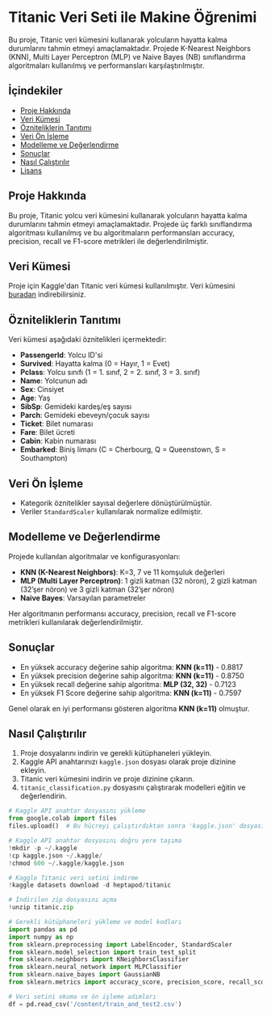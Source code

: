 # Titanic Veri Seti ile Makine Öğrenimi

Bu proje, Titanic veri kümesini kullanarak yolcuların hayatta kalma durumlarını tahmin etmeyi amaçlamaktadır. Projede K-Nearest Neighbors (KNN), Multi Layer Perceptron (MLP) ve Naive Bayes (NB) sınıflandırma algoritmaları kullanılmış ve performansları karşılaştırılmıştır.

## İçindekiler
- [Proje Hakkında](#proje-hakkında)
- [Veri Kümesi](#veri-kümesi)
- [Özniteliklerin Tanıtımı](#özniteliklerin-tanıtımı)
- [Veri Ön İşleme](#veri-ön-işleme)
- [Modelleme ve Değerlendirme](#modelleme-ve-değerlendirme)
- [Sonuçlar](#sonuçlar)
- [Nasıl Çalıştırılır](#nasıl-çalıştırılır)
- [Lisans](#lisans)

## Proje Hakkında
Bu proje, Titanic yolcu veri kümesini kullanarak yolcuların hayatta kalma durumlarını tahmin etmeyi amaçlamaktadır. Projede üç farklı sınıflandırma algoritması kullanılmış ve bu algoritmaların performansları accuracy, precision, recall ve F1-score metrikleri ile değerlendirilmiştir.

## Veri Kümesi
Proje için Kaggle'dan Titanic veri kümesi kullanılmıştır. Veri kümesini [buradan](https://www.kaggle.com/datasets/heptapod/titanic) indirebilirsiniz.

## Özniteliklerin Tanıtımı
Veri kümesi aşağıdaki öznitelikleri içermektedir:

- **PassengerId**: Yolcu ID'si
- **Survived**: Hayatta kalma (0 = Hayır, 1 = Evet)
- **Pclass**: Yolcu sınıfı (1 = 1. sınıf, 2 = 2. sınıf, 3 = 3. sınıf)
- **Name**: Yolcunun adı
- **Sex**: Cinsiyet
- **Age**: Yaş
- **SibSp**: Gemideki kardeş/eş sayısı
- **Parch**: Gemideki ebeveyn/çocuk sayısı
- **Ticket**: Bilet numarası
- **Fare**: Bilet ücreti
- **Cabin**: Kabin numarası
- **Embarked**: Biniş limanı (C = Cherbourg, Q = Queenstown, S = Southampton)

## Veri Ön İşleme
- Kategorik öznitelikler sayısal değerlere dönüştürülmüştür.
- Veriler `StandardScaler` kullanılarak normalize edilmiştir.

## Modelleme ve Değerlendirme
Projede kullanılan algoritmalar ve konfigurasyonları:

- **KNN (K-Nearest Neighbors)**: K=3, 7 ve 11 komşuluk değerleri
- **MLP (Multi Layer Perceptron)**: 1 gizli katman (32 nöron), 2 gizli katman (32’şer nöron) ve 3 gizli katman (32’şer nöron)
- **Naive Bayes**: Varsayılan parametreler

Her algoritmanın performansı accuracy, precision, recall ve F1-score metrikleri kullanılarak değerlendirilmiştir.

## Sonuçlar
- En yüksek accuracy değerine sahip algoritma: **KNN (k=11)** - 0.8817
- En yüksek precision değerine sahip algoritma: **KNN (k=11)** - 0.8750
- En yüksek recall değerine sahip algoritma: **MLP (32, 32)** - 0.7123
- En yüksek F1 Score değerine sahip algoritma: **KNN (k=11)** - 0.7597

Genel olarak en iyi performansı gösteren algoritma **KNN (k=11)** olmuştur.

## Nasıl Çalıştırılır
1. Proje dosyalarını indirin ve gerekli kütüphaneleri yükleyin.
2. Kaggle API anahtarınızı `kaggle.json` dosyası olarak proje dizinine ekleyin.
3. Titanic veri kümesini indirin ve proje dizinine çıkarın.
4. `titanic_classification.py` dosyasını çalıştırarak modelleri eğitin ve değerlendirin.

```python
# Kaggle API anahtar dosyasını yükleme
from google.colab import files
files.upload()  # Bu hücreyi çalıştırdıktan sonra 'kaggle.json' dosyasını yükleyin

# Kaggle API anahtar dosyasını doğru yere taşıma
!mkdir -p ~/.kaggle
!cp kaggle.json ~/.kaggle/
!chmod 600 ~/.kaggle/kaggle.json

# Kaggle Titanic veri setini indirme
!kaggle datasets download -d heptapod/titanic

# İndirilen zip dosyasını açma
!unzip titanic.zip

# Gerekli kütüphaneleri yükleme ve model kodları
import pandas as pd
import numpy as np
from sklearn.preprocessing import LabelEncoder, StandardScaler
from sklearn.model_selection import train_test_split
from sklearn.neighbors import KNeighborsClassifier
from sklearn.neural_network import MLPClassifier
from sklearn.naive_bayes import GaussianNB
from sklearn.metrics import accuracy_score, precision_score, recall_score, f1_score

# Veri setini okuma ve ön işleme adımları
df = pd.read_csv('/content/train_and_test2.csv')

